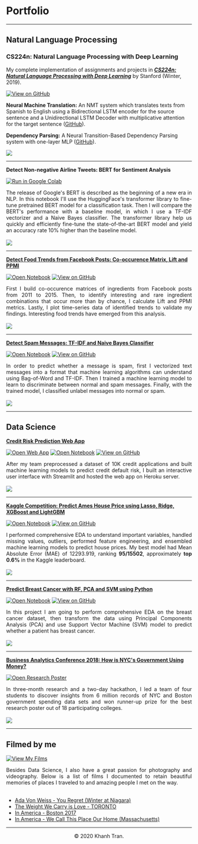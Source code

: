 # Portfolio

---
## Natural Language Processing

### CS224n: Natural Language Processing with Deep Learning

My complete implementation of assignments and projects in [***CS224n: Natural Language Processing with Deep Learning***](http://web.stanford.edu/class/cs224n/) by Stanford (Winter, 2019).

[![View on GitHub](https://img.shields.io/badge/GitHub-View_on_GitHub-blue?logo=GitHub)](https://github.com/chriskhanhtran/CS224n-NLP-Solutions/tree/master/assignments/)

**Neural Machine Translation:** An NMT system which translates texts from Spanish to English using a Bidirectional LSTM encoder for the source sentence and a Unidirectional LSTM Decoder with multiplicative attention for the target sentence ([GitHub](https://github.com/chriskhanhtran/CS224n-NLP-Solutions/tree/master/assignments/)).

**Dependency Parsing:** A Neural Transition-Based Dependency Parsing system with one-layer MLP ([GitHub](https://github.com/chriskhanhtran/CS224n-NLP-Assignments/tree/master/assignments/a3)).

<img src="https://raw.githubusercontent.com/chriskhanhtran/chriskhanhtran.github.io/master/images/nlp.png"/>

---
**Detect Non-negative Airline Tweets: BERT for Sentiment Analysis**

[![Run in Google Colab](https://img.shields.io/badge/Colab-Run_in_Google_Colab-blue?logo=Google&logoColor=FDBA18)](https://colab.research.google.com/drive/1f32gj5IYIyFipoINiC8P3DvKat-WWLUK)

<div style="text-align: justify">The release of Google's BERT is described as the beginning of a new era in NLP. In this notebook I'll use the HuggingFace's transformer library to fine-tune pretrained BERT model for a classification task. Then I will compare the BERT's performance with a baseline model, in which I use a TF-IDF vectorizer and a Naive Bayes classifier. The transformer library help us quickly and efficiently fine-tune the state-of-the-art BERT model and yield an accuracy rate 10% higher than the baseline model.</div>
<br>
<img src="https://raw.githubusercontent.com/chriskhanhtran/chriskhanhtran.github.io/master/images/BERT-classification.png"/>
<br>

---
[**Detect Food Trends from Facebook Posts: Co-occurence Matrix, Lift and PPMI**](https://chriskhanhtran.github.io/projects/detect-food-trends-facebook.html)

[![Open Notebook](https://img.shields.io/badge/Jupyter-Open_Notebook-blue?logo=Jupyter)](https://chriskhanhtran.github.io/projects/detect-food-trends-facebook.html)
[![View on GitHub](https://img.shields.io/badge/GitHub-View_on_GitHub-blue?logo=GitHub)](https://github.com/chriskhanhtran/facebook-detect-food-trends)

<div style="text-align: justify">First I build co-occurence matrices of ingredients from Facebook posts from 2011 to 2015. Then, to identify interesting and rare ingredient combinations that occur more than by chance, I calculate Lift and PPMI metrics. Lastly, I plot time-series data of identified trends to validate my findings. Interesting food trends have emerged from this analysis.</div>
<br>
<img src="https://raw.githubusercontent.com/chriskhanhtran/chriskhanhtran.github.io/master/images/fb-food-trends.png"/>
<br>

---
[**Detect Spam Messages: TF-IDF and Naive Bayes Classifier**](https://chriskhanhtran.github.io/projects/detect-spam-nlp.html)

[![Open Notebook](https://img.shields.io/badge/Jupyter-Open_Notebook-blue?logo=Jupyter)](https://chriskhanhtran.github.io/projects/detect-spam-nlp.html)
[![View on GitHub](https://img.shields.io/badge/GitHub-View_on_GitHub-blue?logo=GitHub)](https://github.com/chriskhanhtran/detect-spam-messages-nlp/blob/master/detect-spam-nlp.ipynb)

<div style="text-align: justify">In order to predict whether a message is spam, first I vectorized text messages into a format that machine learning algorithms can understand using Bag-of-Word and TF-IDF. Then I trained a machine learning model to learn to discriminate between normal and spam messages. Finally, with the trained model, I classified unlabel messages into normal or spam.</div>
<br>
<img src="https://raw.githubusercontent.com/chriskhanhtran/chriskhanhtran.github.io/master/images/detect-spam-nlp.png"/>
<br>

---
## Data Science

[**Credit Risk Prediction Web App**](https://github.com/chriskhanhtran/credit-risk-prediction)

[![Open Web App](https://img.shields.io/badge/Heroku-Open_Web_App-blue?logo=Heroku)](http://credit-risk.herokuapp.com/)
[![Open Notebook](https://img.shields.io/badge/Jupyter-Open_Notebook-blue?logo=Jupyter)](https://github.com/chriskhanhtran/credit-risk-prediction/blob/master/documents/Notebook.ipynb)
[![View on GitHub](https://img.shields.io/badge/GitHub-View_on_GitHub-blue?logo=GitHub)](https://github.com/chriskhanhtran/credit-risk-prediction)

<div style="text-align: justify">After my team preprocessed a dataset of 10K credit applications and built machine learning models to predict credit default risk, I built an interactive user interface with Streamlit and hosted the web app on Heroku server.</div>
<br>
<img src="https://raw.githubusercontent.com/chriskhanhtran/chriskhanhtran.github.io/master/images/credit-risk-webapp.png"/>
<br>

---
[**Kaggle Competition: Predict Ames House Price using Lasso, Ridge, XGBoost and LightGBM**](https://chriskhanhtran.github.io/projects/ames-house-price.html)

[![Open Notebook](https://img.shields.io/badge/Jupyter-Open_Notebook-blue?logo=Jupyter)](https://chriskhanhtran.github.io/projects/ames-house-price.html)
[![View on GitHub](https://img.shields.io/badge/GitHub-View_on_GitHub-blue?logo=GitHub)](https://github.com/chriskhanhtran/kaggle-house-price/blob/master/ames-house-price.ipynb)

<div style="text-align: justify">I performed comprehensive EDA to understand important variables, handled missing values, outliers, performed feature engineering, and ensembled machine learning models to predict house prices. My best model had Mean Absolute Error (MAE) of 12293.919, ranking <b>95/15502</b>, approximately <b>top 0.6%</b> in the Kaggle leaderboard.</div>
<br>
<img src="https://raw.githubusercontent.com/chriskhanhtran/chriskhanhtran.github.io/master/images/ames-house-price.jpg"/>
<br>

---
[**Predict Breast Cancer with RF, PCA and SVM using Python**](https://chriskhanhtran.github.io/projects/breast-cancer.html)

[![Open Notebook](https://img.shields.io/badge/Jupyter-Open_Notebook-blue?logo=Jupyter)](https://chriskhanhtran.github.io/projects/breast-cancer.html)
[![View on GitHub](https://img.shields.io/badge/GitHub-View_on_GitHub-blue?logo=GitHub)](https://github.com/chriskhanhtran/predict-breast-cancer-with-rf-pca-svm/blob/master/breast-cancer.ipynb)

<div style="text-align: justify">In this project I am going to perform comprehensive EDA on the breast cancer dataset, then transform the data using Principal Components Analysis (PCA) and use Support Vector Machine (SVM) model to predict whether a patient has breast cancer.</div>
<br>
<img src="https://raw.githubusercontent.com/chriskhanhtran/chriskhanhtran.github.io/master/images/breast-cancer.png"/>
<br>

---
[**Business Analytics Conference 2018: How is NYC's Government Using Money?**](https://chriskhanhtran.github.io/pdf/bac2018.pdf)

[![Open Research Poster](https://img.shields.io/badge/PDF-Open_Research_Poster-blue?logo=adobe-acrobat-reader&logoColor=white)](https://chriskhanhtran.github.io/pdf/bac2018.pdf)

<div style="text-align: justify">In three-month research and a two-day hackathon, I led a team of four students to discover insights from 6 million records of NYC and Boston government spending data sets and won runner-up prize for the best research poster out of 18 participating colleges.</div>
<br>
<img src="https://raw.githubusercontent.com/chriskhanhtran/chriskhanhtran.github.io/master/images/bac2018.JPG"/>
<br>

---
## Filmed by me

[![View My Films](https://img.shields.io/badge/YouTube-View_My_Films-grey?logo=youtube&labelColor=FF0000)](https://www.youtube.com/watch?v=vfZwdEWgUPE)

<div style="text-align: justify">Besides Data Science, I also have a great passion for photography and videography. Below is a list of films I documented to retain beautiful memories of places I traveled to and amazing people I met on the way.</div>
<br>

- [Ada Von Weiss - You Regret (Winter at Niagara)](https://www.youtube.com/watch?v=-5esqvmPnHI)
- [The Weight We Carry is Love - TORONTO](https://www.youtube.com/watch?v=vfZwdEWgUPE)
- [In America - Boston 2017](https://www.youtube.com/watch?v=YdXufiebgyc)
- [In America - We Call This Place Our Home (Massachusetts)](https://www.youtube.com/watch?v=jzfcM_iO0FU)

---
<center>© 2020 Khanh Tran.</center>

